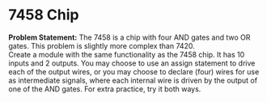 # 7458 Chip
**Problem Statement:** The 7458 is a chip with four AND gates and two OR gates. This problem is slightly more complex than 7420.</br>
Create a module with the same functionality as the 7458 chip. It has 10 inputs and 2 outputs. You may choose to use an assign statement to drive each of the output wires, or you may choose to declare (four) wires for use as intermediate signals, where each internal wire is driven by the output of one of the AND gates. For extra practice, try it both ways.
